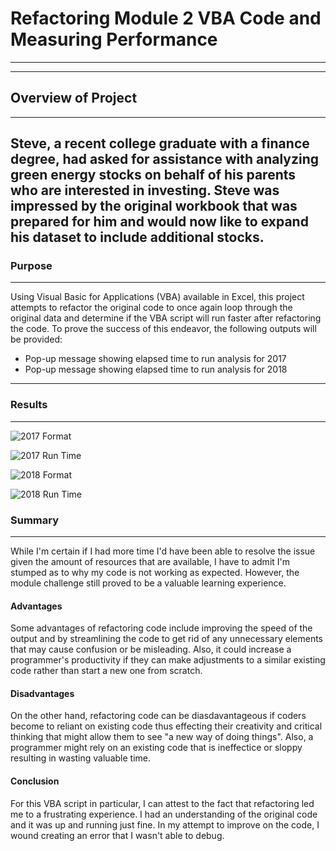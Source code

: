 # Refactoring Module 2 VBA Code and Measuring Performance
---
---
## Overview of Project
---
Steve, a recent college graduate with a finance degree, had asked for assistance with analyzing green energy stocks on behalf of his parents who are interested in investing. Steve was impressed by the original workbook that was prepared for him and would now like to expand his dataset to include additional stocks.
---
### Purpose
---
Using Visual Basic for Applications (VBA) available in Excel, this project attempts to refactor the original code to once again loop through the original data and determine if the VBA script will run faster after refactoring the code. To prove the success of this endeavor, the following outputs will be provided:
- Pop-up message showing elapsed time to run analysis for 2017
- Pop-up message showing elapsed time to run analysis for 2018
---
### Results
---
![2017 Format](https://user-images.githubusercontent.com/70344787/112780874-f89a5700-9006-11eb-8207-ad904e4ed608.PNG)

![2017 Run Time](https://user-images.githubusercontent.com/70344787/112781050-5af35780-9007-11eb-8521-58f2d837b12f.PNG)

![2018 Format](https://user-images.githubusercontent.com/70344787/112781064-5fb80b80-9007-11eb-8c8f-60298c878e9f.PNG)

![2018 Run Time](https://user-images.githubusercontent.com/70344787/112781077-634b9280-9007-11eb-8a88-6d1aaba88ff3.PNG)



### Summary
---
While I'm certain if I had more time I'd have been able to resolve the issue given the amount of resources that are available, I have to admit I'm stumped as to why my code is not working as expected. However, the module challenge still proved to be a valuable learning experience.

#### Advantages
Some advantages of refactoring code include improving the speed of the output and by streamlining the code to get rid of any unnecessary elements that may cause confusion or be misleading. Also, it could increase a programmer's productivity if they can make adjustments to a similar existing code rather than start a new one from scratch.

#### Disadvantages
On the other hand, refactoring code can be diasdavantageous if coders become to reliant on existing code thus effecting their creativity and critical thinking that might allow them to see "a new way of doing things". Also, a programmer might rely on an existing code that is ineffectice or sloppy resulting in wasting valuable time.

#### Conclusion
For this VBA script in particular, I can attest to the fact that refactoring led me to a frustrating experience. I had an understanding of the original code and it was up and running just fine. In my attempt to improve on the code, I wound creating an error that I wasn't able to debug.
